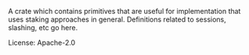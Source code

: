 A crate which contains primitives that are useful for implementation that uses staking
approaches in general. Definitions related to sessions, slashing, etc go here.

License: Apache-2.0